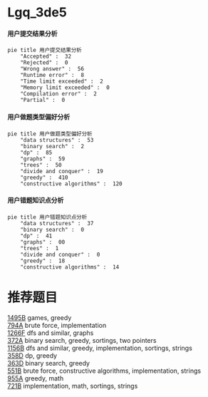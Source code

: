 # Lgq_3de5

<!-- tabs:start -->



#### **用户提交结果分析**

```mermaid
pie title 用户提交结果分析
    "Accepted" :  32
    "Rejected" :  0
    "Wrong answer" :  56
    "Runtime error" :  8
    "Time limit exceeded" :  2
    "Memory limit exceeded" :  0
    "Compilation error" :  2
    "Partial" :  0
```

#### **用户做题类型偏好分析**

```mermaid
pie title 用户做题类型偏好分析
    "data structures" :  53
    "binary search" :  2
    "dp" :  85
    "graphs" :  59
    "trees" :  50
    "divide and conquer" :  19
    "greedy" :  410
    "constructive algorithms" :  120
```
#### **用户错题知识点分析**

```mermaid
pie title 用户错题知识点分析
    "data structures" :  37
    "binary search" :  0
    "dp" :  41
    "graphs" :  00
    "trees" :  1
    "divide and conquer" :  0
    "greedy" :  18
    "constructive algorithms" :  14
```



<!-- tabs:end -->
# 推荐题目
[1495B](https://codeforces.com/contest/1495/problem/B)		games,
                        greedy		  
[794A](https://codeforces.com/contest/794/problem/A)		brute force,
                        implementation		  
[1266F](https://codeforces.com/contest/1266/problem/F)		dfs and similar,
                        graphs		  
[372A](https://codeforces.com/contest/372/problem/A)		binary search,
                        greedy,
                        sortings,
                        two pointers		  
[1156B](https://codeforces.com/contest/1156/problem/B)		dfs and similar,
                        greedy,
                        implementation,
                        sortings,
                        strings		  
[358D](https://codeforces.com/contest/358/problem/D)		dp,
                        greedy		  
[363D](https://codeforces.com/contest/363/problem/D)		binary search,
                        greedy		  
[551B](https://codeforces.com/contest/551/problem/B)		brute force,
                        constructive algorithms,
                        implementation,
                        strings		  
[955A](https://codeforces.com/contest/955/problem/A)		greedy,
                        math		  
[721B](https://codeforces.com/contest/721/problem/B)		implementation,
                        math,
                        sortings,
                        strings		  
